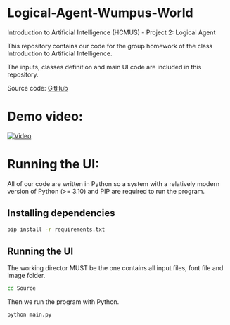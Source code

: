 # Logical-Agent-Wumpus-World
Introduction to Artificial Intelligence (HCMUS) - Project 2: Logical Agent

This repository contains our code for the group homework of the class Introduction to Artificial Intelligence.

The inputs, classes definition and main UI code are included in this repository.

Source code:  [GitHub](https://github.com/nezuni1812/Logical-Agent-Wumpus-World)

# Demo video:
[![Video](https://img.youtube.com/vi/REPLACEME/maxresdefault.jpg)](https://youtu.be/REPLACEME)

# Running the UI:
All of our code are written in Python so a system with a relatively modern version of Python (>= 3.10) and PIP are required to run the program.

## Installing dependencies
```bash
pip install -r requirements.txt
```
## Running the UI
The working director MUST be the one contains all input files, font file and image folder.
```bash
cd Source
```

Then we run the program with Python.
```bash
python main.py
```
